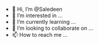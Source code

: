 - 👋 Hi, I’m @Saledeen
- 👀 I’m interested in ...
- 🌱 I’m currently learning ...
- 💞️ I’m looking to collaborate on ...
- 📫 How to reach me ...

<!---
Saledeen/Saledeen is a ✨ special ✨ repository because its `README.md` (this file) appears on your GitHub profile.
You can click the Preview link to take a look at your changes.
--->
